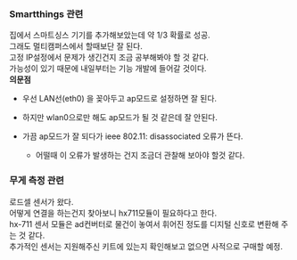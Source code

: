 ### Smartthings 관련
집에서 스마트싱스 기기를 추가해보았는데 약 1/3 확률로 성공.  
그래도 멀티캠퍼스에서 할때보단 잘 된다.  
고정 IP설정에서 문제가 생긴건지 조금 공부해봐야 할 것 같다.  
가능성이 있기 때문에 내일부터는 기능 개발에 들어갈 것이다.  
**의문점**
* 우선 LAN선(eth0) 을 꽂아두고 ap모드로 설정하면 잘 된다.  
* 하지만 wlan0으로만 해도 ap모드가 될 것 같은데 잘 안된다.  

* 가끔 ap모드가 잘 되다가 ieee 802.11: disassociated 오류가 뜬다.  
    * 어떨때 이 오류가 발생하는 건지 조금더 관찰해 보아야 할것 같다.

### 무게 측정 관련
로드셀 센서가 왔다.  
어떻게 연결을 하는건지 찾아보니 hx711모듈이 필요하다고 한다.  
hx-711 센서 모듈은 ad컨버터로 물건이 놓여서 휘어진 정도를 디지털 신호로 변환해 주는 것 같다.  
추가적인 센서는 지원해주신 키트에 있는지 확인해보고 없으면 사적으로 구매할 예정.  